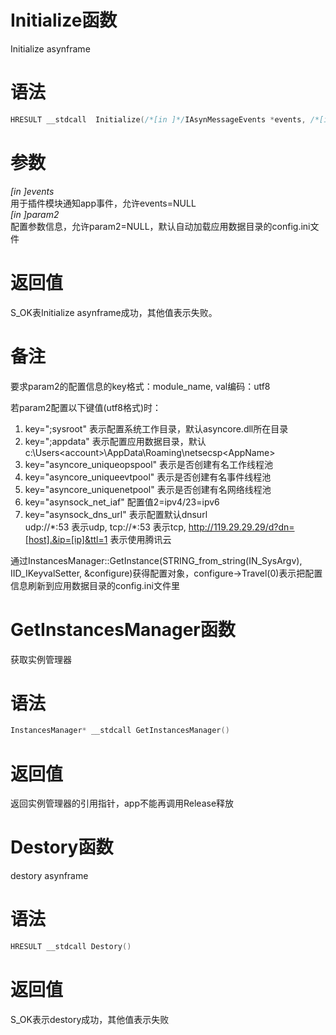 # Initialize函数  

Initialize asynframe  

# 语法  
```c++   
HRESULT __stdcall  Initialize(/*[in ]*/IAsynMessageEvents *events, /*[in ]*/IKeyvalSetter *param2 )  
```  

# 参数  
*[in ]events*  
用于插件模块通知app事件，允许events=NULL  
*[in ]param2*  
配置参数信息，允许param2=NULL，默认自动加载应用数据目录的config.ini文件  

# 返回值  
S_OK表Initialize asynframe成功，其他值表示失败。  

# 备注  
要求param2的配置信息的key格式：module_name, val编码：utf8  

若param2配置以下键值(utf8格式)时： 
1. key=";sysroot" 表示配置系统工作目录，默认asyncore.dll所在目录  
2. key=";appdata" 表示配置应用数据目录，默认c:\Users\<account>\AppData\Roaming\netsecsp\<AppName>  
3. key="asyncore_uniqueopspool" 表示是否创建有名工作线程池  
4. key="asyncore_uniqueevtpool" 表示是否创建有名事件线程池  
5. key="asyncore_uniquenetpool" 表示是否创建有名网络线程池  
6. key="asynsock_net_iaf" 配置值2=ipv4/23=ipv6  
7. key="asynsock_dns_url" 表示配置默认dnsurl  
udp://\*:53 表示udp, tcp://\*:53 表示tcp, http://119.29.29.29/d?dn=[host].&ip=[ip]&ttl=1 表示使用腾讯云  

通过InstancesManager::GetInstance(STRING_from_string(IN_SysArgv), IID_IKeyvalSetter, &configure)获得配置对象，configure->Travel(0)表示把配置信息刷新到应用数据目录的config.ini文件里  

# GetInstancesManager函数  
获取实例管理器  

# 语法  
```c++  
InstancesManager* __stdcall GetInstancesManager()  
```  

# 返回值  
返回实例管理器的引用指针，app不能再调用Release释放  

# Destory函数  
destory asynframe  

# 语法  
```c++  
HRESULT __stdcall Destory()  
```  

# 返回值  
S_OK表示destory成功，其他值表示失败  